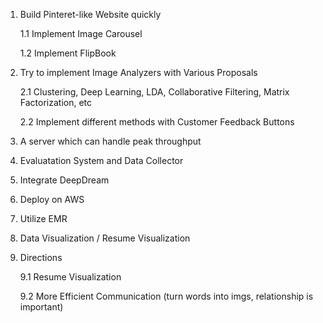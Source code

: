 1. Build Pinteret-like Website quickly

   1.1 Implement Image Carousel 
   
   1.2 Implement FlipBook

2. Try to implement Image Analyzers with Various Proposals

   2.1 Clustering, Deep Learning, LDA, Collaborative Filtering, Matrix Factorization, etc
   
   2.2 Implement different methods with Customer Feedback Buttons

3. A server which can handle peak throughput 

4. Evaluatation System and Data Collector

5. Integrate DeepDream

6. Deploy on AWS

7. Utilize EMR

8. Data Visualization / Resume Visualization

9. Directions

   9.1 Resume Visualization
   
   9.2 More Efficient Communication (turn words into imgs, relationship is important)
